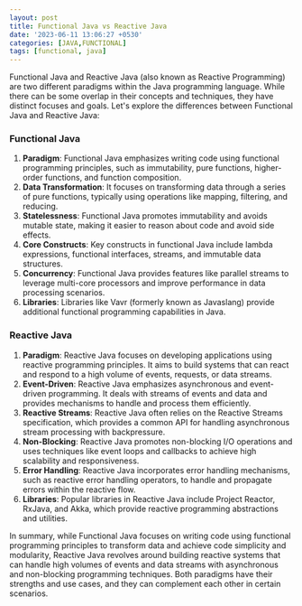 ```yaml
---
layout: post
title: Functional Java vs Reactive Java
date: '2023-06-11 13:06:27 +0530'
categories: [JAVA,FUNCTIONAL]
tags: [functional, java]
---
```


Functional Java and Reactive Java (also known as Reactive Programming) are two different paradigms within the Java programming language. While there can be some overlap in their concepts and techniques, they have distinct focuses and goals. Let's explore the differences between Functional Java and Reactive Java:

### Functional Java

1. **Paradigm**: Functional Java emphasizes writing code using functional programming principles, such as immutability, pure functions, higher-order functions, and function composition.
2. **Data Transformation**: It focuses on transforming data through a series of pure functions, typically using operations like mapping, filtering, and reducing.
3. **Statelessness**: Functional Java promotes immutability and avoids mutable state, making it easier to reason about code and avoid side effects.
4. **Core Constructs**: Key constructs in functional Java include lambda expressions, functional interfaces, streams, and immutable data structures.
5. **Concurrency**: Functional Java provides features like parallel streams to leverage multi-core processors and improve performance in data processing scenarios.
6. **Libraries**: Libraries like Vavr (formerly known as Javaslang) provide additional functional programming capabilities in Java.

### Reactive Java

1. **Paradigm**: Reactive Java focuses on developing applications using reactive programming principles. It aims to build systems that can react and respond to a high volume of events, requests, or data streams.
2. **Event-Driven**: Reactive Java emphasizes asynchronous and event-driven programming. It deals with streams of events and data and provides mechanisms to handle and process them efficiently.
3. **Reactive Streams**: Reactive Java often relies on the Reactive Streams specification, which provides a common API for handling asynchronous stream processing with backpressure.
4. **Non-Blocking**: Reactive Java promotes non-blocking I/O operations and uses techniques like event loops and callbacks to achieve high scalability and responsiveness.
5. **Error Handling**: Reactive Java incorporates error handling mechanisms, such as reactive error handling operators, to handle and propagate errors within the reactive flow.
6. **Libraries**: Popular libraries in Reactive Java include Project Reactor, RxJava, and Akka, which provide reactive programming abstractions and utilities.

In summary, while Functional Java focuses on writing code using functional programming principles to transform data and achieve code simplicity and modularity, Reactive Java revolves around building reactive systems that can handle high volumes of events and data streams with asynchronous and non-blocking programming techniques. Both paradigms have their strengths and use cases, and they can complement each other in certain scenarios.
